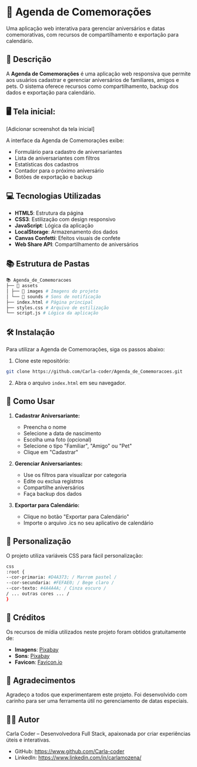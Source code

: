 # 📖 Agenda de Comemorações

Uma aplicação web interativa para gerenciar aniversários e datas comemorativas, com recursos de compartilhamento e exportação para calendário.

## 📜 Descrição

A **Agenda de Comemorações** é uma aplicação web responsiva que permite aos usuários cadastrar e gerenciar aniversários de familiares, amigos e pets. O sistema oferece recursos como compartilhamento, backup dos dados e exportação para calendário.

## 🖥️ Tela inicial:

[Adicionar screenshot da tela inicial]

A interface da Agenda de Comemorações exibe:

- Formulário para cadastro de aniversariantes
- Lista de aniversariantes com filtros
- Estatísticas dos cadastros
- Contador para o próximo aniversário
- Botões de exportação e backup

## 💻 Tecnologias Utilizadas

- **HTML5**: Estrutura da página
- **CSS3**: Estilização com design responsivo
- **JavaScript**: Lógica da aplicação
- **LocalStorage**: Armazenamento dos dados
- **Canvas Confetti**: Efeitos visuais de confete
- **Web Share API**: Compartilhamento de aniversários

## 📚 Estrutura de Pastas
```bash
📚 Agenda_de_Comemoracoes
├── 📁 assets
│ ├── 📁 images # Imagens do projeto
│ └── 📁 sounds # Sons de notificação
├── index.html # Página principal
├── styles.css # Arquivo de estilização
└── script.js # Lógica da aplicação
```

## 🛠️ Instalação

Para utilizar a Agenda de Comemorações, siga os passos abaixo:

1. Clone este repositório:

```bash
git clone https://github.com/Carla-coder/Agenda_de_Comemoracoes.git
```

2. Abra o arquivo `index.html` em seu navegador.

## 🚀 Como Usar

1. **Cadastrar Aniversariante:**

   - Preencha o nome
   - Selecione a data de nascimento
   - Escolha uma foto (opcional)
   - Selecione o tipo "Familiar", "Amigo" ou "Pet"
   - Clique em "Cadastrar"

2. **Gerenciar Aniversariantes:**

   - Use os filtros para visualizar por categoria
   - Edite ou exclua registros
   - Compartilhe aniversários
   - Faça backup dos dados

3. **Exportar para Calendário:**

   - Clique no botão "Exportar para Calendário"
   - Importe o arquivo .ics no seu aplicativo de calendário

## 🎨 Personalização

O projeto utiliza variáveis CSS para fácil personalização:

```bash
css
:root {
--cor-primaria: #D4A373; / Marrom pastel /
--cor-secundaria: #FEFAE0; / Bege claro /
--cor-texto: #4A4A4A; / Cinza escuro /
/ ... outras cores ... /
}

```

## 🎵 Créditos

Os recursos de mídia utilizados neste projeto foram obtidos gratuitamente de:

- **Imagens**: [Pixabay](https://pixabay.com)
- **Sons**: [Pixabay](https://pixabay.com/sound-effects)
- **Favicon**: [Favicon.io](https://favicon.io)

## 🙏 Agradecimentos

Agradeço a todos que experimentarem este projeto. Foi desenvolvido com carinho para ser uma ferramenta útil no gerenciamento de datas especiais.

## 👩‍💻 Autor

Carla Coder – Desenvolvedora Full Stack, apaixonada por criar experiências úteis e interativas. 
- GitHub: https://www.github.com/Carla-coder
- LinkedIn: https://www.linkedin.com/in/carlamozena/

